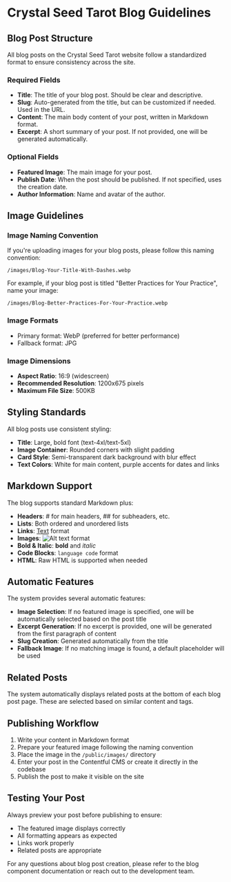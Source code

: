 # Crystal Seed Tarot Blog Guidelines

## Blog Post Structure
All blog posts on the Crystal Seed Tarot website follow a standardized format to ensure consistency across the site.

### Required Fields
- **Title**: The title of your blog post. Should be clear and descriptive.
- **Slug**: Auto-generated from the title, but can be customized if needed. Used in the URL.
- **Content**: The main body content of your post, written in Markdown format.
- **Excerpt**: A short summary of your post. If not provided, one will be generated automatically.

### Optional Fields
- **Featured Image**: The main image for your post.
- **Publish Date**: When the post should be published. If not specified, uses the creation date.
- **Author Information**: Name and avatar of the author.

## Image Guidelines

### Image Naming Convention
If you're uploading images for your blog posts, please follow this naming convention:
```
/images/Blog-Your-Title-With-Dashes.webp
```

For example, if your blog post is titled "Better Practices for Your Practice", name your image:
```
/images/Blog-Better-Practices-For-Your-Practice.webp
```

### Image Formats
- Primary format: WebP (preferred for better performance)
- Fallback format: JPG

### Image Dimensions
- **Aspect Ratio**: 16:9 (widescreen)
- **Recommended Resolution**: 1200x675 pixels
- **Maximum File Size**: 500KB

## Styling Standards

All blog posts use consistent styling:
- **Title**: Large, bold font (text-4xl/text-5xl)
- **Image Container**: Rounded corners with slight padding
- **Card Style**: Semi-transparent dark background with blur effect
- **Text Colors**: White for main content, purple accents for dates and links

## Markdown Support

The blog supports standard Markdown plus:
- **Headers**: # for main headers, ## for subheaders, etc.
- **Lists**: Both ordered and unordered lists
- **Links**: [Text](URL) format
- **Images**: ![Alt text](image-url) format
- **Bold & Italic**: **bold** and *italic*
- **Code Blocks**: ```language code``` format
- **HTML**: Raw HTML is supported when needed

## Automatic Features

The system provides several automatic features:
- **Image Selection**: If no featured image is specified, one will be automatically selected based on the post title
- **Excerpt Generation**: If no excerpt is provided, one will be generated from the first paragraph of content
- **Slug Creation**: Generated automatically from the title
- **Fallback Image**: If no matching image is found, a default placeholder will be used

## Related Posts

The system automatically displays related posts at the bottom of each blog post page. These are selected based on similar content and tags.

## Publishing Workflow

1. Write your content in Markdown format
2. Prepare your featured image following the naming convention
3. Place the image in the `/public/images/` directory
4. Enter your post in the Contentful CMS or create it directly in the codebase
5. Publish the post to make it visible on the site

## Testing Your Post

Always preview your post before publishing to ensure:
- The featured image displays correctly
- All formatting appears as expected
- Links work properly
- Related posts are appropriate

For any questions about blog post creation, please refer to the blog component documentation or reach out to the development team. 